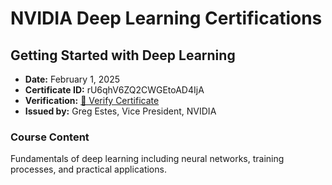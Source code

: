 # NVIDIA Deep Learning Certifications

## Getting Started with Deep Learning
- **Date:** February 1, 2025
- **Certificate ID:** rU6qhV6ZQ2CWGEtoAD4IjA
- **Verification:** [🔗 Verify Certificate](https://learn.nvidia.com/certificates?id=rU6qhV6ZQ2CWGEtoAD4IjA )
- **Issued by:** Greg Estes, Vice President, NVIDIA

### Course Content
Fundamentals of deep learning including neural networks, training processes, and practical applications.
